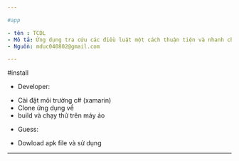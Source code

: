 ```yaml
---

#app

- tên : TCDL
- Mô tả: Ứng dụng tra cứu các điều luật một cách thuận tiện và nhanh chóng
- Nguồn: mduc040802@gmail.com

---
```


#install

- Developer:

* Cài đặt môi trường c# (xamarin)
* Clone ứng dụng về
* build và chạy thử trên máy ảo

- Guess:

* Dowload apk file và sử dụng

---
